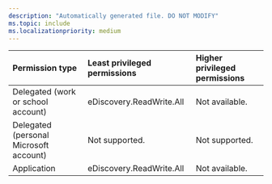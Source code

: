 ```yaml
---
description: "Automatically generated file. DO NOT MODIFY"
ms.topic: include
ms.localizationpriority: medium
---
```


|Permission type|Least privileged permissions|Higher privileged permissions|
|:---|:---|:---|
|Delegated (work or school account)|eDiscovery.ReadWrite.All|Not available.|
|Delegated (personal Microsoft account)|Not supported.|Not supported.|
|Application|eDiscovery.ReadWrite.All|Not available.|

